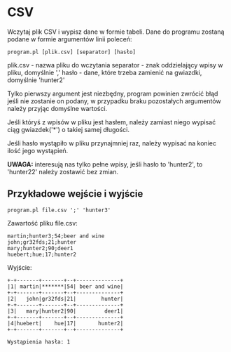 # CSV
Wczytaj plik CSV i wypisz dane w formie tabeli.
Dane do programu zostaną podane w formie argumentów linii poleceń:
````
program.pl [plik.csv] [separator] [hasło]
````
plik.csv - nazwa pliku do wczytania
separator - znak oddzielający wpisy w pliku, domyślnie ','
hasło - dane, które trzeba zamienić na gwiazdki, domyślnie 'hunter2'

Tylko pierwszy argument jest niezbędny, program powinien zwrócić błąd
jeśli nie zostanie on podany, w przypadku braku pozostałych argumentów
należy przyjąc domyślne wartości.

Jeśli któryś z wpisów w pliku jest hasłem, należy zamiast niego wypisać
ciąg gwiazdek('*') o takiej samej długości.

Jeśli hasło wystąpiło w pliku przynajmniej raz, należy wypisać na koniec
ilość jego wystąpień.

**UWAGA:** interesują nas tylko pełne wpisy, jeśli hasło to 'hunter2', to
'hunter22' należy zostawić bez zmian.

## Przykładowe wejście i wyjście
````
program.pl file.csv ';' 'hunter3'
````
Zawartość pliku file.csv:
````
martin;hunter3;54;beer and wine
john;gr32fds;21;hunter
mary;hunter2;90;deer1
huebert;hue;17;hunter2
````
Wyjście:
````
+-+-------+-------+--+--------------+
|1| martin|*******|54| beer and wine|
+-+-------+-------+--+--------------+
|2|   john|gr32fds|21|        hunter|
+-+-------+-------+--+--------------+
|3|   mary|hunter2|90|         deer1|
+-+-------+-------+--+--------------+
|4|huebert|    hue|17|       hunter2|
+-+-------+-------+--+--------------+

Wystąpienia hasła: 1
````
